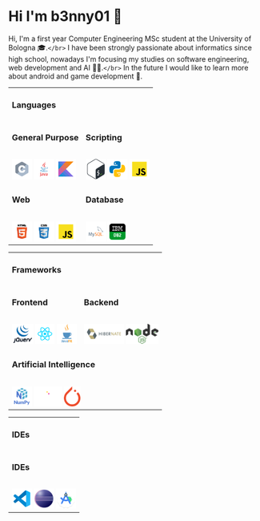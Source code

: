 # Hi I'm b3nny01 👋

Hi, I'm a first year Computer Engineering MSc student at the University of Bologna 🎓.`</br>`
I have been strongly passionate about informatics since high school, nowadays I'm focusing my studies on software engineering, web development and AI 👨‍💻.`</br>`
In the future I would like to learn more about android and game development 👾.

<table>
<tr></tr>
<tr><td colspan="2"><h3>Languages</h3></tr>
<tr>
<td><h3>General Purpose</h3><br/>
<img src="_readmeImgs_/languages/c.svg" height="40px"/> <img src="_readmeImgs_/languages/java.svg" height="40px"/> <img src="_readmeImgs_/languages/kotlin.svg" height="40px"/> 
</td>
<td>
<h3>Scripting</h3><br/>
<img src="_readmeImgs_/languages/bash.svg" height="40px"/> <img src="_readmeImgs_/languages/python.svg" height="40px"/> <img src="_readmeImgs_/languages/javascript.svg" height="40px"/>
</td>
</tr>
<tr></tr>
<tr>
<td>
<h3>Web</h3><br/>
<img src="_readmeImgs_/languages/html.svg" height="40px"/> <img src="_readmeImgs_/languages/css.svg" height="40px"/> <img src="_readmeImgs_/languages/javascript.svg" height="40px"/>
</td>
<td>
<h3>Database</h3><br/>
<img src="_readmeImgs_/languages/mysql.svg" height="40px"/> <img src="_readmeImgs_/languages/db2.png" height="40px"/>
</td>
</tr>
</table><table>
<tr></tr>
<tr><td colspan="2"><h3>Frameworks</h3></tr>
<tr>
<td>
<h3>Frontend</h3><br/>
<img src="_readmeImgs_/frameworks/jquery.png" height="40px"> <img src="_readmeImgs_/frameworks/react.svg" height="40px"> <img src="_readmeImgs_/frameworks/javafx.png" height="40px">
</td>
<td>
<h3>Backend</h3><br/>
<img src="_readmeImgs_/frameworks/hibernate.svg" height="40px"> <img src="_readmeImgs_/frameworks/node.png" height="40px">
</td>
</tr>
<tr></tr>
<tr>
<td colspan="2" >
<h3>Artificial Intelligence</h3><br/>
<img src="_readmeImgs_/frameworks/numpy.png" height="40px"> <img src="_readmeImgs_/frameworks/pandas.svg" height="40px"> <img src="_readmeImgs_/frameworks/pytorch.png" height="40px">
</tr>
</table><table>
<tr></tr>
<tr><td colspan="2"><h3>IDEs</h3></tr>
<tr><td>
<h3>IDEs</h3><br/>
<img src="_readmeImgs_/ides/vscode.svg" height="40px"> <img src="_readmeImgs_/ides/eclipse.png" height="40px"> <img src="_readmeImgs_/ides/androidstudio.png" height="40px">
</td></tr></table>
